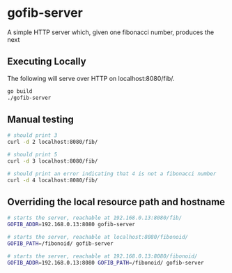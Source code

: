 # gofib-server
A simple HTTP server which, given one fibonacci number, produces the next

## Executing Locally

The following will serve over HTTP on localhost:8080/fib/.
```bash
go build
./gofib-server
```

## Manual testing
```bash
# should print 3
curl -d 2 localhost:8080/fib/

# should print 5
curl -d 3 localhost:8080/fib/

# should print an error indicating that 4 is not a fibonacci number
curl -d 4 localhost:8080/fib/
```

## Overriding the local resource path and hostname
```bash
# starts the server, reachable at 192.168.0.13:8080/fib/
GOFIB_ADDR=192.168.0.13:8080 gofib-server

# starts the server, reachable at localhost:8080/fibonoid/
GOFIB_PATH=/fibonoid/ gofib-server

# starts the server, reachable at 192.168.0.13:8080/fibonoid/
GOFIB_ADDR=192.168.0.13:8080 GOFIB_PATH=/fibonoid/ gofib-server
```
